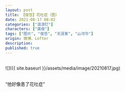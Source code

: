 ```yaml
---
layout: post
title: 【俊哲】花吐症（图）
date: 2021-08-17 08:02
categories: ["浪浪钉"]
characters: ["龚俊"]
tags: ["图片", "俊哲", "天涯客", "山河令"]
origin: 微博、Lofter
description: 
published: true
---
```


<br>
![]({{ site.baseurl }}/assets/media/image/20210817.jpg)
<br><br>

“他好像患了花吐症”
